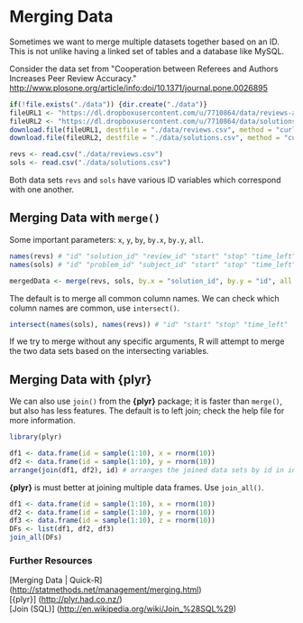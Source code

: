 Merging Data
============
Sometimes we want to merge multiple datasets together based on an ID. This is not unlike having a linked set of tables and a database like MySQL.

Consider the data set from "Cooperation between Referees and Authors Increases Peer Review Accuracy."
http://www.plosone.org/article/info:doi/10.1371/journal.pone.0026895

```r
if(!file.exists("./data")) {dir.create("./data")}
fileURL1 <- "https://dl.dropboxusercontent.com/u/7710864/data/reviews-apr29.csv"
fileURL2 <- "https://dl.dropboxusercontent.com/u/7710864/data/solutions-apr29.csv"
download.file(fileURL1, destfile = "./data/reviews.csv", method = "curl")
download.file(fileURL2, destfile = "./data/solutions.csv", method = "curl")

revs <- read.csv("./data/reviews.csv")
sols <- read.csv("./data/solutions.csv")
```

Both data sets `revs` and `sols` have various ID variables which correspond with one another.

Merging Data with `merge()`
---------------------------
Some important parameters: `x`, `y`, `by`, `by.x`, `by.y`, `all`.
```r
names(revs) # "id" "solution_id" "review_id" "start" "stop" "time_left" "accept"
names(sols) # "id" "problem_id" "subject_id" "start" "stop" "time_left" "answer"

mergedData <- merge(revs, sols, by.x = "solution_id", by.y = "id", all = TRUE)
```

The default is to merge all common column names. We can check which column names are common, use `intersect()`.
```r
intersect(names(sols), names(revs)) # "id" "start" "stop" "time_left"
```

If we try to merge without any specific arguments, R will attempt to merge the two data sets based on the intersecting variables.

Merging Data with {plyr}
------------------------
We can also use `join()` from the **{plyr}** package; it is faster than `merge()`, but also has less features. The default is to left join; check the help file for more information.
```r
library(plyr)

df1 <- data.frame(id = sample(1:10), x = rnorm(10))
df2 <- data.frame(id = sample(1:10), y = rnorm(10))
arrange(join(df1, df2), id) # arranges the joined data sets by id in increasing order
```

**{plyr}** is must better at joining multiple data frames. Use `join_all()`.
```r
df1 <- data.frame(id = sample(1:10), x = rnorm(10))
df2 <- data.frame(id = sample(1:10), y = rnorm(10))
df3 <- data.frame(id = sample(1:10), z = rnorm(10))
DFs <- list(df1, df2, df3)
join_all(DFs)
```

### Further Resources
[Merging Data | Quick-R] (http://statmethods.net/management/merging.html)  
[{plyr}] (http://plyr.had.co.nz/)  
[Join (SQL)] (http://en.wikipedia.org/wiki/Join_%28SQL%29)
